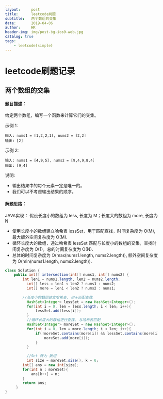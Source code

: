 ```yaml
---
layout:     post
title:      leetcode刷题
subtitle:   两个数组的交集
date:       2019-04-06
author:     HK
header-img: img/post-bg-ios9-web.jpg
catalog: true
tags:
    - leetcode(simple)
---
```

# leetcode刷题记录
## 两个数组的交集

#### 题目描述：
给定两个数组，编写一个函数来计算它们的交集。

示例 1:

    输入: nums1 = [1,2,2,1], nums2 = [2,2]
    输出: [2]
示例 2:

    输入: nums1 = [4,9,5], nums2 = [9,4,9,8,4]
    输出: [9,4]
说明:

* 输出结果中的每个元素一定是唯一的。
* 我们可以不考虑输出结果的顺序。

#### 解题思路：
JAVA实现： 假设长度小的数组为 less, 长度为 M；长度大的数组为 more, 长度为 N
* 使用长度小的数组建立哈希表 lessSet，用于匹配查找，时间复杂度为 O(M), 最大额外空间复杂度为 O(M).
* 循环长度大的数组，通过哈希表 lessSet 匹配与长度小的数组的交集，查找时间复杂度为 O(1)，总的时间复杂度为 O(N).
* 总体的时间复杂度为 O(max(nums1.length, nums2.length)), 额外空间复杂度为 O(min(nums1.length, nums2.length)).

```java
class Solution {
    public int[] intersection(int[] nums1, int[] nums2) {
        int len1 = nums1.length, len2 = nums2.length;
	      int[] less = len1 < len2 ? nums1 : nums2;
	      int[] more = len1 < len2 ? nums2 : nums1;
	
        //长度小的数组建立哈希表, 用于匹配查找
	      HashSet<Integer> lessSet = new HashSet<Integer>();
	      for(int i = 0, len = less.length; i < len; i++){
	          lessSet.add(less[i]);
	      }
	      //循环长度大的数组进行查找, 与哈希表匹配
	      HashSet<Integer> moreSet = new HashSet<Integer>();
	      for(int i = 0, len = more.length; i < len; i++){
	          if(!moreSet.contains(more[i]) && lessSet.contains(more[i])){
	              moreSet.add(more[i]);
	          }
	      }
		
	      //Set 转为 数组
	      int size = moreSet.size(), k = 0;
        int[] ans = new int[size];
        for(int n : moreSet){
            ans[k++] = n;
        }
        return ans;
     }
}
